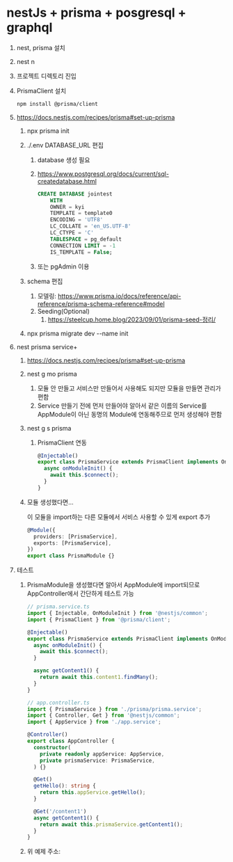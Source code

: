 # nestJs + prisma + posgresql + graphql

1. nest, prisma 설치

2. nest n <project-name>

3. 프로젝트 디렉토리 진입

4. PrismaClient 설치

   ```bash
   npm install @prisma/client
   ```

5. https://docs.nestjs.com/recipes/prisma#set-up-prisma

   1. npx prisma init

   2. ./.env DATABASE_URL 편집

      1. database 생성 필요

      2. https://www.postgresql.org/docs/current/sql-createdatabase.html

         ```sql
         CREATE DATABASE jointest
             WITH
             OWNER = kyi
             TEMPLATE = template0
             ENCODING = 'UTF8'
             LC_COLLATE = 'en_US.UTF-8'
             LC_CTYPE = 'C'
             TABLESPACE = pg_default
             CONNECTION LIMIT = -1
             IS_TEMPLATE = False;
         ```

      3. 또는 pgAdmin 이용

   3. schema 편집

      1. 모델링: https://www.prisma.io/docs/reference/api-reference/prisma-schema-reference#model
      2. Seeding(Optional)
         1. https://steelcup.home.blog/2023/09/01/prisma-seed-정리/

   4. npx prisma migrate dev --name init

6. nest prisma service+

   1. https://docs.nestjs.com/recipes/prisma#set-up-prisma

   2. nest g mo prisma

      1. 모듈 안 만들고 서비스만 만들어서 사용해도 되지만 모듈을 만들면 관리가 편함
      2. Service 만들기 전에 먼저 만들어야 알아서 같은 이름의 Service를 AppModule이 아닌 동명의 Module에 연동해주므로 먼저 생성해야 편함

   3. nest g s prisma

      1. PrismaClient 연동

         ```typescript
         @Injectable()
         export class PrismaService extends PrismaClient implements OnModuleInit {
           async onModuleInit() {
             await this.$connect();
           }
         }
         ```

   4. 모듈 생성했다면...

      이 모듈을 import하는 다른 모듈에서 서비스 사용할 수 있게 export 추가

      ```typescript
      @Module({
        providers: [PrismaService],
        exports: [PrismaService],
      })
      export class PrismaModule {}
      ```

7. 테스트

   1. PrismaModule을 생성했다면 알아서 AppModule에 import되므로 AppController에서 간단하게 테스트 가능

      ```typescript
      // prisma.service.ts
      import { Injectable, OnModuleInit } from '@nestjs/common';
      import { PrismaClient } from '@prisma/client';
      
      @Injectable()
      export class PrismaService extends PrismaClient implements OnModuleInit {
        async onModuleInit() {
          await this.$connect();
        }
      
        async getContent1() {
          return await this.content1.findMany();
        }
      }
      ```

      ```typescript
      // app.controller.ts
      import { PrismaService } from './prisma/prisma.service';
      import { Controller, Get } from '@nestjs/common';
      import { AppService } from './app.service';
      
      @Controller()
      export class AppController {
        constructor(
          private readonly appService: AppService,
          private prismaService: PrismaService,
        ) {}
      
        @Get()
        getHello(): string {
          return this.appService.getHello();
        }
      
        @Get('/content1')
        async getContent1() {
          return await this.prismaService.getContent1();
        }
      }
      ```

   2. 위 예제 주소: 